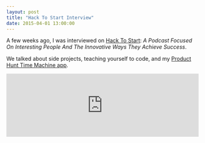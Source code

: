 ```yaml
---
layout: post
title: "Hack To Start Interview"
date: 2015-04-01 13:00:00
---
```


A few weeks ago, I was interviewed on [Hack To Start](http://hacktostart.com/tom-meagher/ "Hack To Start Ep. 35 - Tom Meagher"): *A Podcast Focused On Interesting People And The Innovative Ways They Achieve Success*.

We talked about side projects, teaching yourself to code, and my [Product Hunt Time Machine app](http://thomasmeagher.com/ProductHuntTimeMachine/ "Time Machine").

<iframe width="100%" height="166" scrolling="no" frameborder="no" src="https://w.soundcloud.com/player/?url=https%3A//api.soundcloud.com/tracks/194860684&color=ff5500"></iframe>